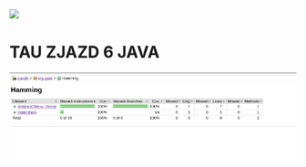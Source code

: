 <picture>
<img src="https://github.com/s21357-pj/tau_18_04/actions/workflows/tests.yml/badge.svg">
</picture>

# TAU ZJAZD 6 JAVA
<picture>
<img src="report.png">
</picture>
